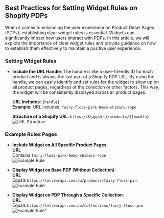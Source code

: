 ## Best Practices for Setting Widget Rules on Shopify PDPs

When it comes to enhancing the user experience on Product Detail Pages (PDPs), establishing clear widget rules is essential. Widgets can significantly impact how users interact with PDPs. In this article, we will explore the importance of clear widget rules and provide guidance on how to establish them effectively to maintain a positive user experience.

### Setting Widget Rules

- **Include the URL Handle**: The handle is like a user-friendly ID for each product and is always the last part of a Shopify PDP URL. By using the handle, we can easily identify and set rules for the widget to show up on all product pages, regardless of the collection or other factors. This way, the widget will be consistently displayed across all product pages.

    **URL Includes**: `{handle}`  
    **Example**: URL includes: `fairy-floss-pink-hemp-shibari-rope`

    **Structure of a Shopify URL**: `https://${appUrl}/products/${handle}`  
    ![URL Structure](https://downloads.intercomcdn.com/i/o/744522867/40b2b550e1e1bfeb91c35cd3/image.png)

### Example Rules Pages

- **Include Widget on All Specific Product Pages**:  
    **URL**  
    Contains `fairy-floss-pink-hemp-shibari-rope`  
    ![Example Rule](https://downloads.intercomcdn.com/i/o/744503518/a6a0803c59097327d6ddd875/image.png)

- **Display Widget on Base PDP (Without Collection)**:  
    **URL**  
    Equals `https://lolliwraps.com.au/products/fairy-floss-pin`  
    ![Example Rule](https://downloads.intercomcdn.com/i/o/744509692/a5bd5535408671bf0c3b33a5/image.png)

- **Display Widget on PDP Through a Specific Collection**:  
    **URL**  
    Equals `https://lolliwraps.com.au/collections/fairy-floss-pin`  
    ![Example Rule](https://downloads.intercomcdn.com/i/o/744510600/7bca9d406631de2c86bb3c4a/image.png)"